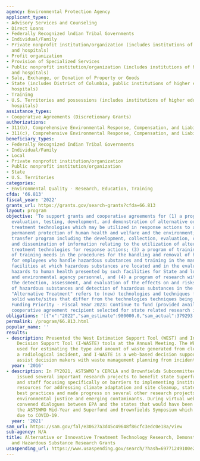 ```yaml
---
agency: Environmental Protection Agency
applicant_types:
- Advisory Services and Counseling
- Direct Loans
- Federally Recognized lndian Tribal Governments
- Individual/Family
- Private nonprofit institution/organization (includes institutions of higher education
  and hospitals)
- Profit organization
- Provision of Specialized Services
- Public nonprofit institution/organization (includes institutions of higher education
  and hospitals)
- Sale, Exchange, or Donation of Property or Goods
- State (includes District of Columbia, public institutions of higher education and
  hospitals)
- Training
- U.S. Territories and possessions (includes institutions of higher education and
  hospitals)
assistance_types:
- Cooperative Agreements (Discretionary Grants)
authorizations:
- 311(b), Comprehensive Environmental Response, Compensation, and Liability Act (CERCLA).
- 311(c), Comprehensive Environmental Response, Compensation, and Liability Act.
beneficiary_types:
- Federally Recognized Indian Tribal Governments
- Individual/Family
- Local
- Private nonprofit institution/organization
- Public nonprofit institution/organization
- State
- U.S. Territories
categories:
- Environmental Quality - Research, Education, Training
cfda: '66.813'
fiscal_year: '2022'
grants_url: https://grants.gov/search-grants?cfda=66.813
layout: program
objective: 'To support grants and cooperative agreements for (1) a program of research,
  evaluation, testing, development, and demonstration of alternative or innovative
  treatment technologies which may be utilized in response actions to achieve more
  permanent protection of human health and welfare and the environment; (2) a technology
  transfer program including the development, collection, evaluation, coordination,
  and dissemination of information relating to the utilization of alternative or innovative
  treatment technologies for response actions; (3) a program of training and evaluation
  of training needs in the procedures for the handling and removal of hazardous substances
  for employees who handle hazardous substances and training in the management of
  facilities at which hazardous substances are located and in the evaluation of the
  hazards to human health presented by such facilities for State and local health
  and environmental agency personnel, and (4) a program of research with respect to
  the detection, assessment, and evaluation of the effects on and risks to human health
  of hazardous substances and detection of hazardous substances in the environment.
  "Alternative Treatment" refers to (new) technologies and techniques for treating
  solid waste/sites that differ from the technologies techniques being used currently.
  Funding Priority - Fiscal Year 2023: Continue to fund (provided availability) the
  cooperative agreement recipient selected for state related research in FY 2024.'
obligations: '[{"x":"2022","sam_estimate":980000.0,"sam_actual":379293.0,"usa_spending_actual":635793.0},{"x":"2023","sam_estimate":909000.0,"sam_actual":0.0,"usa_spending_actual":960418.0},{"x":"2024","sam_estimate":980000.0,"sam_actual":0.0,"usa_spending_actual":896343.0}]'
permalink: /program/66.813.html
popular_name: ''
results:
- description: Presented the West Estimation Support Tool (WEST) and Incident Waste
    Decision Support Tool (I-WASTE) tools at the Annual Meeting. The WEST tool is
    used for estimating the type and amount of waste generated from cleanup following
    a radiological incident, and I-WASTE is a web-based decision support tool that
    assist decision makers with waste management planning from incidents  na
  year: '2016'
- description: In FY2021, ASTSWMO’s CERCLA and Brownfields Subcommittee’s Focus Groups
    issued several important research projects to benefit state Superfund managers
    and staff focusing specifically on barriers to implementing institutional controls,
    resources for addressing climate adaptation and site cleanup, state and EPA coordination
    best practices and made progress on several other research projects looking at
    environmental justice and emerging contaminants. During virtual webinars, ASTSWMO
    convened dialogues between EPA and the states that would have been provided at
    the ASTSWMO Mid-Year and Superfund and Brownfields Symposium which were both cancelled
    due to COVID-19.
  year: '2021'
sam_url: https://sam.gov/fal/e30627a3d45c49648f86cfc3edc0e18a/view
sub-agency: N/A
title: Alternative or Innovative Treatment Technology Research, Demonstration, Training,
  and Hazardous Substance Research Grants
usaspending_url: https://www.usaspending.gov/search/?hash=69771249100e20ce9bb3a02905540b2c
---
```

